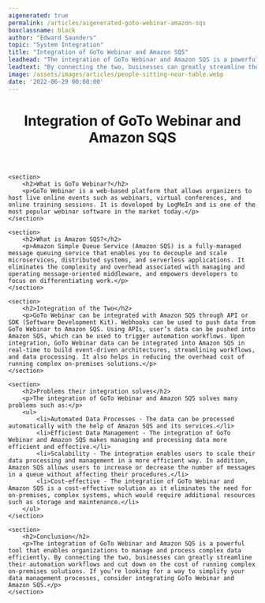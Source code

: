 ```yaml
---
aigenerated: true
permalink: /articles/aigenerated-goto-webinar-amazon-sqs
boxclassname: black
author: "Edward Saunders"
topic: "System Integration"
title: "Integration of GoTo Webinar and Amazon SQS"
leadhead: "The integration of GoTo Webinar and Amazon SQS is a powerful tool that enables organizations to manage and process complex data efficiently"
leadtext: "By connecting the two, businesses can greatly streamline their automation workflows and cut down on the cost of running complex on-premises solutions. If you’re looking for a way to simplify your data management processes, consider integrating GoTo Webinar and Amazon SQS."
image: /assets/images/articles/people-sitting-near-table.webp
date: '2022-06-29 00:00:00'
---
```

<div class="arttext">	<header>
		<h1>Integration of GoTo Webinar and Amazon SQS</h1>
	</header>

	<section>
		<h2>What is GoTo Webinar?</h2>
		<p>GoTo Webinar is a web-based platform that allows organizers to host live online events such as webinars, virtual conferences, and online training sessions. It is developed by LogMeIn and is one of the most popular webinar software in the market today.</p>
	</section>

	<section>
		<h2>What is Amazon SQS?</h2>
		<p>Amazon Simple Queue Service (Amazon SQS) is a fully-managed message queuing service that enables you to decouple and scale microservices, distributed systems, and serverless applications. It eliminates the complexity and overhead associated with managing and operating message-oriented middleware, and empowers developers to focus on differentiating work.</p>
	</section>

	<section>
		<h2>Integration of the Two</h2>
		<p>GoTo Webinar can be integrated with Amazon SQS through API or SDK (Software Development Kit). Webhooks can be used to push data from GoTo Webinar to Amazon SQS. Using APIs, user’s data can be pushed into Amazon SQS, which can be used to trigger automation workflows. Upon integration, GoTo Webinar data can be integrated into Amazon SQS in real-time to build event-driven architectures, streamlining workflows, and data processing. It also helps in reducing the overhead cost of running complex on-premises solutions.</p>
	</section>

	<section>
		<h2>Problems their integration solves</h2>
		<p>The integration of GoTo Webinar and Amazon SQS solves many problems such as:</p>
		<ul>
			<li>Automated Data Processes - The data can be processed automatically with the help of Amazon SQS and its services.</li>
			<li>Efficient Data Management - The integration of GoTo Webinar and Amazon SQS makes managing and processing data more efficient and effective.</li>
			<li>Scalability - The integration enables users to scale their data processing and management in a more efficient way. In addition, Amazon SQS allows users to increase or decrease the number of messages in a queue without affecting their procedures.</li>
			<li>Cost-effective - The integration of GoTo Webinar and Amazon SQS is a cost-effective solution as it eliminates the need for on-premises, complex systems, which would require additional resources such as storage and maintenance.</li>
		</ul>
	</section>

	<section>
		<h2>Conclusion</h2>
		<p>The integration of GoTo Webinar and Amazon SQS is a powerful tool that enables organizations to manage and process complex data efficiently. By connecting the two, businesses can greatly streamline their automation workflows and cut down on the cost of running complex on-premises solutions. If you’re looking for a way to simplify your data management processes, consider integrating GoTo Webinar and Amazon SQS.</p>
	</section>

</div>